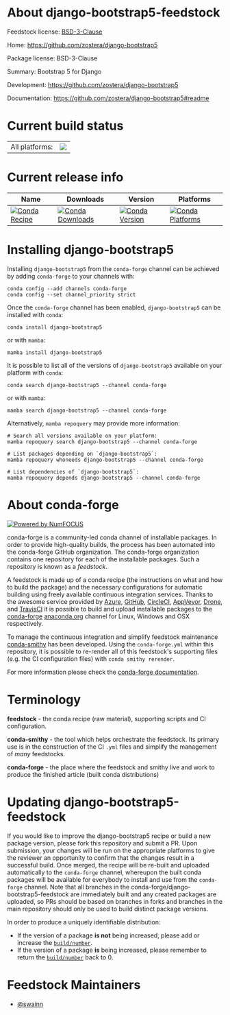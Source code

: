 About django-bootstrap5-feedstock
=================================

Feedstock license: [BSD-3-Clause](https://github.com/conda-forge/django-bootstrap5-feedstock/blob/main/LICENSE.txt)

Home: https://github.com/zostera/django-bootstrap5

Package license: BSD-3-Clause

Summary: Bootstrap 5 for Django

Development: https://github.com/zostera/django-bootstrap5

Documentation: https://github.com/zostera/django-bootstrap5#readme

Current build status
====================


<table><tr><td>All platforms:</td>
    <td>
      <a href="https://dev.azure.com/conda-forge/feedstock-builds/_build/latest?definitionId=14807&branchName=main">
        <img src="https://dev.azure.com/conda-forge/feedstock-builds/_apis/build/status/django-bootstrap5-feedstock?branchName=main">
      </a>
    </td>
  </tr>
</table>

Current release info
====================

| Name | Downloads | Version | Platforms |
| --- | --- | --- | --- |
| [![Conda Recipe](https://img.shields.io/badge/recipe-django--bootstrap5-green.svg)](https://anaconda.org/conda-forge/django-bootstrap5) | [![Conda Downloads](https://img.shields.io/conda/dn/conda-forge/django-bootstrap5.svg)](https://anaconda.org/conda-forge/django-bootstrap5) | [![Conda Version](https://img.shields.io/conda/vn/conda-forge/django-bootstrap5.svg)](https://anaconda.org/conda-forge/django-bootstrap5) | [![Conda Platforms](https://img.shields.io/conda/pn/conda-forge/django-bootstrap5.svg)](https://anaconda.org/conda-forge/django-bootstrap5) |

Installing django-bootstrap5
============================

Installing `django-bootstrap5` from the `conda-forge` channel can be achieved by adding `conda-forge` to your channels with:

```
conda config --add channels conda-forge
conda config --set channel_priority strict
```

Once the `conda-forge` channel has been enabled, `django-bootstrap5` can be installed with `conda`:

```
conda install django-bootstrap5
```

or with `mamba`:

```
mamba install django-bootstrap5
```

It is possible to list all of the versions of `django-bootstrap5` available on your platform with `conda`:

```
conda search django-bootstrap5 --channel conda-forge
```

or with `mamba`:

```
mamba search django-bootstrap5 --channel conda-forge
```

Alternatively, `mamba repoquery` may provide more information:

```
# Search all versions available on your platform:
mamba repoquery search django-bootstrap5 --channel conda-forge

# List packages depending on `django-bootstrap5`:
mamba repoquery whoneeds django-bootstrap5 --channel conda-forge

# List dependencies of `django-bootstrap5`:
mamba repoquery depends django-bootstrap5 --channel conda-forge
```


About conda-forge
=================

[![Powered by
NumFOCUS](https://img.shields.io/badge/powered%20by-NumFOCUS-orange.svg?style=flat&colorA=E1523D&colorB=007D8A)](https://numfocus.org)

conda-forge is a community-led conda channel of installable packages.
In order to provide high-quality builds, the process has been automated into the
conda-forge GitHub organization. The conda-forge organization contains one repository
for each of the installable packages. Such a repository is known as a *feedstock*.

A feedstock is made up of a conda recipe (the instructions on what and how to build
the package) and the necessary configurations for automatic building using freely
available continuous integration services. Thanks to the awesome service provided by
[Azure](https://azure.microsoft.com/en-us/services/devops/), [GitHub](https://github.com/),
[CircleCI](https://circleci.com/), [AppVeyor](https://www.appveyor.com/),
[Drone](https://cloud.drone.io/welcome), and [TravisCI](https://travis-ci.com/)
it is possible to build and upload installable packages to the
[conda-forge](https://anaconda.org/conda-forge) [anaconda.org](https://anaconda.org/)
channel for Linux, Windows and OSX respectively.

To manage the continuous integration and simplify feedstock maintenance
[conda-smithy](https://github.com/conda-forge/conda-smithy) has been developed.
Using the ``conda-forge.yml`` within this repository, it is possible to re-render all of
this feedstock's supporting files (e.g. the CI configuration files) with ``conda smithy rerender``.

For more information please check the [conda-forge documentation](https://conda-forge.org/docs/).

Terminology
===========

**feedstock** - the conda recipe (raw material), supporting scripts and CI configuration.

**conda-smithy** - the tool which helps orchestrate the feedstock.
                   Its primary use is in the construction of the CI ``.yml`` files
                   and simplify the management of *many* feedstocks.

**conda-forge** - the place where the feedstock and smithy live and work to
                  produce the finished article (built conda distributions)


Updating django-bootstrap5-feedstock
====================================

If you would like to improve the django-bootstrap5 recipe or build a new
package version, please fork this repository and submit a PR. Upon submission,
your changes will be run on the appropriate platforms to give the reviewer an
opportunity to confirm that the changes result in a successful build. Once
merged, the recipe will be re-built and uploaded automatically to the
`conda-forge` channel, whereupon the built conda packages will be available for
everybody to install and use from the `conda-forge` channel.
Note that all branches in the conda-forge/django-bootstrap5-feedstock are
immediately built and any created packages are uploaded, so PRs should be based
on branches in forks and branches in the main repository should only be used to
build distinct package versions.

In order to produce a uniquely identifiable distribution:
 * If the version of a package **is not** being increased, please add or increase
   the [``build/number``](https://docs.conda.io/projects/conda-build/en/latest/resources/define-metadata.html#build-number-and-string).
 * If the version of a package **is** being increased, please remember to return
   the [``build/number``](https://docs.conda.io/projects/conda-build/en/latest/resources/define-metadata.html#build-number-and-string)
   back to 0.

Feedstock Maintainers
=====================

* [@swainn](https://github.com/swainn/)

